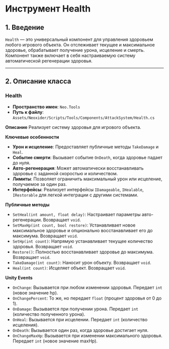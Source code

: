 # Инструмент Health

## 1. Введение

`Health` — это универсальный компонент для управления здоровьем любого игрового объекта. Он отслеживает текущее и максимальное здоровье, обрабатывает получение урона, исцеление и смерть. Компонент также включает в себя настраиваемую систему автоматической регенерации здоровья.

---

## 2. Описание класса

### Health
- **Пространство имен**: `Neo.Tools`
- **Путь к файлу**: `Assets/Neoxider/Scripts/Tools/Components/AttackSystem/Health.cs`

**Описание**
Реализует систему здоровья для игрового объекта.

**Ключевые особенности**
- **Урон и исцеление**: Предоставляет публичные методы `TakeDamage` и `Heal`.
- **Событие смерти**: Вызывает событие `OnDeath`, когда здоровье падает до нуля.
- **Авто-регенерация**: Может автоматически восстанавливать здоровье с заданной скоростью и количеством.
- **Лимиты**: Позволяет ограничить максимальный урон или исцеление, получаемое за один раз.
- **Интерфейсы**: Реализует интерфейсы `IDamageable`, `IHealable`, `IRestorable` для легкой интеграции с другими системами.

**Публичные методы**
- `SetHeal(int amount, float delay)`: Настраивает параметры авто-регенерации. Возвращает `void`.
- `SetMaxHp(int count, bool restore)`: Устанавливает новое максимальное здоровье и опционально восстанавливает его до максимума. Возвращает `void`.
- `SetHp(int count)`: Напрямую устанавливает текущее количество здоровья. Возвращает `void`.
- `Restore()`: Полностью восстанавливает здоровье до максимума. Возвращает `void`.
- `TakeDamage(int count)`: Наносит урон объекту. Возвращает `void`.
- `Heal(int count)`: Исцеляет объект. Возвращает `void`.

**Unity Events**
- `OnChange`: Вызывается при любом изменении здоровья. Передает `int` (новое значение hp).
- `OnChangePercent`: То же, но передает `float` (процент здоровья от 0 до 1).
- `OnDamage`: Вызывается при получении урона. Передает `int` (количество полученного урона).
- `OnHeal`: Вызывается при исцелении. Передает `int` (количество исцеления).
- `OnDeath`: Вызывается один раз, когда здоровье достигает нуля.
- `OnChangeMaxHp`: Вызывается при изменении максимального здоровья. Передает `int` (новое значение maxHp).
